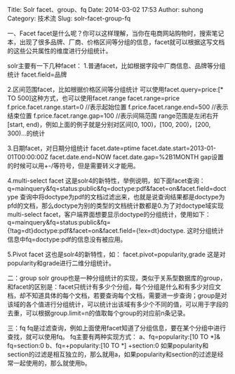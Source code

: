 Title: Solr facet、group、fq
Date: 2014-03-02 17:53
Author: suhong
Category: 技术流
Slug: solr-facet-group-fq

一、Facet
facet是什么呢？你可以这样理解，当你在电商网站购物时，搜索笔记本，出现了很多品牌、厂商、价格区间等分组的信息，facet就可以根据这写文档的这些公共属性的维度进行分组统计。

solr主要有一下几种facet：
1.普通facet，比如根据字段中厂商信息、品牌等分组统计 facet.field=品牌

2.区间范围facet，比如根据价格区间等分组统计 可以使用facet.query=price:[\*
TO 500]这种方式，也可以使用facet.range facet.range=price
f.price.facet.range.start=0 //表示起始位置 f.price.facet.range.end=500
//表示结束位置 f.price.facet.range.gap=100 //表示间隔范围
range范围是左闭右开[start, end)，例如上面的例子就是分别对区间[0,
100)，[100, 200)，[200, 300)...的统计

3.日期facet，对日期分组统计 facet.date=ptime
facet.date.start=2013-01-01T00:00:00Z facet.date.end=NOW
facet.date.gap=%2B1MONTH
gap设置的时候可以用+-/等符号，但是需要转义才能用。

4.multi-select facet 这是solr4的新特性，举例说明，如下面facet查询：
q=mainquery&fq=status:public&fq=doctype:pdf&facet=on&facet.field=doctype
查询中将doctype为pdf的文档过滤出来，也就是说查询结果都是doctype为pfd的文档，那么doctype为别的类型的文档统计数都是0.为了对doctype域实现multi-select
facet，客户端界面想要显示doctype的分组统计，使用如下：
q=mainquery&fq=status:public&fq={!tag=dt}doctype:pdf&facet=on&facet.field={!ex=dt}doctype.
这时分组统计信息中fq=doctype:pdf的信息没有被应用。

5.Pivot facet 这也是solr4的新特性，如： facet.pivot=popularity,grade
这是对popularity和grade进行二维分组统计。

二：group solr
group也是一种分组统计的实现，类似于关系型数据库的group，和facet的区别是：facet只统计有多少个分组，每个分组是什么和有多少对应文档，却不知道具体的每个文档，若要查询每个文档，需要进一步查询；group是对该域的各个值进行分组统计，可以统计出该域有多少个不同的值，可以用于字段的去重，可以根据group.limit=n的值取每个group的对应前n条记录。

三：fq
fq是过滤查询，例如上面使用facet知道了分组信息，要在某个分组中进行查找，就可以使用fq。
fq主要有两种实现方式： a、fq=popularity:[10 TO \*]& fq=section:0
b、fq=+popularity:[10 TO \*] +section:0
如果popularity和section的过滤是相互独立的，那么就用a，如果popularity和section的过滤是经常一起使用的，那么就使用b。
